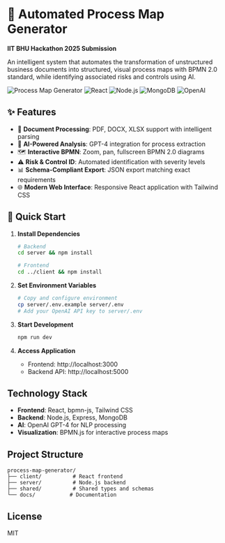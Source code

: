 # 🚀 Automated Process Map Generator

**IIT BHU Hackathon 2025 Submission**

An intelligent system that automates the transformation of unstructured business documents into structured, visual process maps with BPMN 2.0 standard, while identifying associated risks and controls using AI.

![Process Map Generator](https://img.shields.io/badge/Status-Complete-brightgreen)
![React](https://img.shields.io/badge/React-18.x-blue)
![Node.js](https://img.shields.io/badge/Node.js-18.x-green)
![MongoDB](https://img.shields.io/badge/MongoDB-6.x-green)
![OpenAI](https://img.shields.io/badge/OpenAI-GPT--4-orange)

## ✨ Features

- 📄 **Document Processing**: PDF, DOCX, XLSX support with intelligent parsing
- 🤖 **AI-Powered Analysis**: GPT-4 integration for process extraction
- 🗺️ **Interactive BPMN**: Zoom, pan, fullscreen BPMN 2.0 diagrams
- ⚠️ **Risk & Control ID**: Automated identification with severity levels
- 📊 **Schema-Compliant Export**: JSON export matching exact requirements
- 🌐 **Modern Web Interface**: Responsive React application with Tailwind CSS

## 🚀 Quick Start

1. **Install Dependencies**
   ```bash
   # Backend
   cd server && npm install
   
   # Frontend  
   cd ../client && npm install
   ```

2. **Set Environment Variables**
   ```bash
   # Copy and configure environment
   cp server/.env.example server/.env
   # Add your OpenAI API key to server/.env
   ```

3. **Start Development**
   ```bash
   npm run dev
   ```

4. **Access Application**
   - Frontend: http://localhost:3000
   - Backend API: http://localhost:5000

## Technology Stack

- **Frontend**: React, bpmn-js, Tailwind CSS
- **Backend**: Node.js, Express, MongoDB
- **AI**: OpenAI GPT-4 for NLP processing
- **Visualization**: BPMN.js for interactive process maps

## Project Structure

```
process-map-generator/
├── client/          # React frontend
├── server/          # Node.js backend
├── shared/          # Shared types and schemas
└── docs/           # Documentation
```

## License

MIT